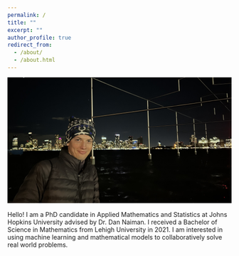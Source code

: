 ```yaml
---
permalink: /
title: ""
excerpt: ""
author_profile: true
redirect_from: 
  - /about/
  - /about.html
---
```


![photo](/images/websitephoto.JPEG)

Hello! I am a PhD candidate in Applied Mathematics and Statistics at Johns Hopkins University advised by Dr. Dan Naiman. I received a Bachelor of Science in Mathematics from Lehigh University in 2021. I am interested in using machine learning and mathematical models to collaboratively solve real world problems.
